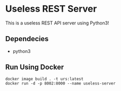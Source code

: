 # Useless REST Server
This is a useless REST API server using Python3!

## Dependecies
 - python3


## Run Using Docker

    docker image build . -t urs:latest
    docker run -d -p 8002:8000 --name useless-server